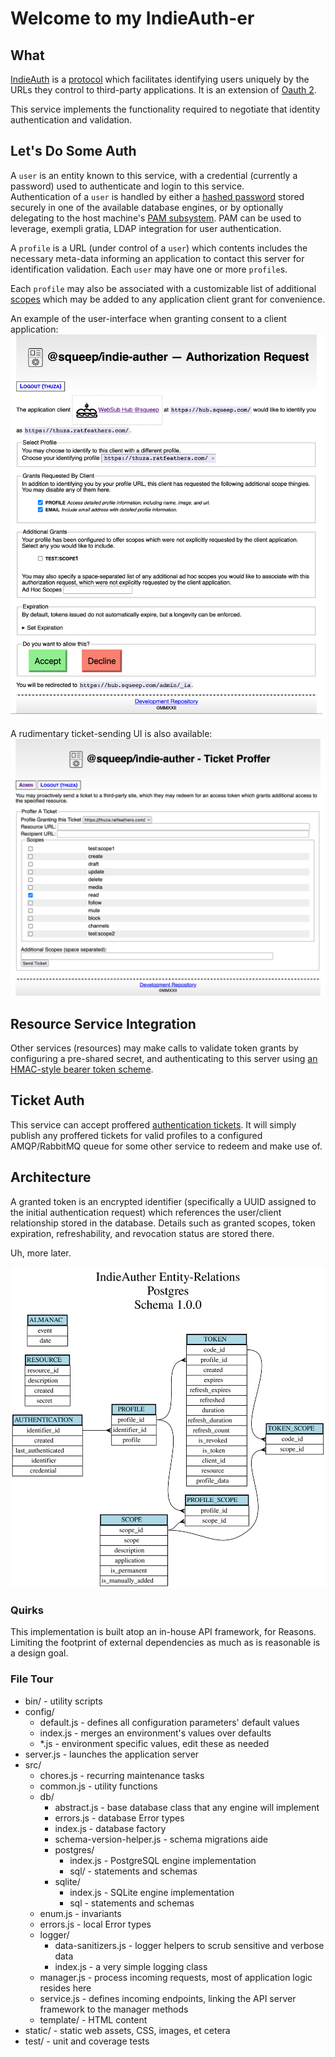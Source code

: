 # Welcome to my IndieAuth-er

## What

[IndieAuth](https://indieweb.org/IndieAuth) is a [protocol](https://indieauth.spec.indieweb.org/) which facilitates identifying users uniquely by the URLs they control to third-party applications.  It is an extension of [Oauth 2](https://indieauth.spec.indieweb.org).

This service implements the functionality required to negotiate that identity authentication and validation.

## Let's Do Some Auth

A ```user``` is an entity known to this service, with a credential (currently a password) used to authenticate and login to this service.  
Authentication of a ```user``` is handled by either a [hashed password](https://en.wikipedia.org/wiki/Argon2) stored securely in one of the available database engines, or by optionally delegating to the host machine's [<abbr title="Pluggable Authentication Module">PAM</abbr> subsystem](https://en.wikipedia.org/wiki/Pluggable_Authentication_Modules).
PAM can be used to leverage, exempli gratia, LDAP integration for user authentication.

A ```profile``` is a URL (under control of a ```user```) which contents includes the necessary meta-data informing an application to contact this server for identification validation.  Each ```user``` may have one or more ```profile```s.

Each ```profile``` may also be associated with a customizable list of additional [scopes](https://www.oauth.com/oauth2-servers/scope/) which may be added to any application client grant for convenience.

An example of the user-interface when granting consent to a client application:
![Consent page](./documentation/media/consent-page.png)

A rudimentary ticket-sending UI is also available:
![Ticket Offer page](./documentation/media/ticket-page.png)

## Resource Service Integration

Other services (resources) may make calls to validate token grants by configuring a pre-shared secret, and authenticating to this server using [an HMAC-style bearer token scheme](https://git.squeep.com/?p=squeep-resource-authentication-module;a=blob_plain;f=README.md;hb=HEAD).

## Ticket Auth

This service can accept proffered [authentication tickets](https://indieweb.org/IndieAuth_Ticket_Auth).  It will simply publish any proffered tickets for valid profiles to a configured AMQP/RabbitMQ queue for some other service to redeem and make use of.

## Architecture

A granted token is an encrypted identifier (specifically a UUID assigned to the initial authentication request) which references the user/client relationship stored in the database.  Details such as granted scopes, token expiration, refreshability, and revocation status are stored there.

Uh, more later.

![Entity relationship diagram for Postgres engine](./documentation/media/postgres-er.svg)

### Quirks

This implementation is built atop an in-house API framework, for Reasons.  Limiting the footprint of external dependencies as much as is reasonable is a design goal.

### File Tour

- bin/ - utility scripts
- config/
  - default.js - defines all configuration parameters' default values
  - index.js - merges an environment's values over defaults
  - *.js - environment specific values, edit these as needed
- server.js - launches the application server
- src/
  - chores.js - recurring maintenance tasks
  - common.js - utility functions
  - db/
    - abstract.js - base database class that any engine will implement
    - errors.js - database Error types
    - index.js - database factory
    - schema-version-helper.js - schema migrations aide
    - postgres/
      - index.js - PostgreSQL engine implementation
      - sql/ - statements and schemas
    - sqlite/
      - index.js - SQLite engine implementation
      - sql - statements and schemas
  - enum.js - invariants
  - errors.js - local Error types
  - logger/
    - data-sanitizers.js - logger helpers to scrub sensitive and verbose data
    - index.js - a very simple logging class
  - manager.js - process incoming requests, most of application logic resides here
  - service.js - defines incoming endpoints, linking the API server framework to the manager methods
  - template/ - HTML content
- static/ - static web assets, CSS, images, et cetera
- test/ - unit and coverage tests
